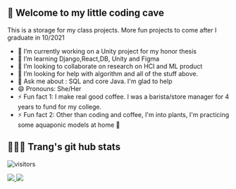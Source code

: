 
 👋 Welcome to my little coding cave
--------------------------------------------------- 
  This is a storage for my class projects. More fun projects to come after I graduate in 10/2021
  - 🔭 I’m currently working on a Unity project for my honor thesis
  - 💬 I’m learning Django,React,DB, Unity and Figma
  - 👯 I’m looking to collaborate on research on HCI and ML product
  - 🤔 I’m looking for help with algorithm and all of the stuff above. 
  - 🌱 Ask me about : SQL and core Java. I'm glad to help
  - 😄 Pronouns: She/Her
  - ⚡ Fun fact 1: I make real good coffee. I was a barista/store manager for 4 years to fund for my college.
  - ⚡ Fun fact 2: Other than coding and coffee, I'm into plants, I'm practicing some aquaponic models at home 🌱 


  👩🏻‍💻 Trang's git hub stats
  ---------------------------------------------------

![visitors](https://visitor-badge.glitch.me/badge?page_id=${vuthuytrang93}.${your.repo.id})

<a href="https://github.com/vuthuytrang93/github-readme-stats">
  <img align="center-left" src="https://github-readme-stats.vercel.app/api?username=vuthuytrang93&show_icons=true&theme=cobalt&hide_border=true&&count_private=true&include_all_commits=true" />
</a>
<a href="https://github.com/vuthuytrang93/convoychat">
  <img align="center-right" src="https://github-readme-stats.vercel.app/api/top-langs/?username=vuthuytrang93&theme=cobalt&hide_border=true)](https://github.com/vuthuytrang93/github-readme-stats" />
</a>

